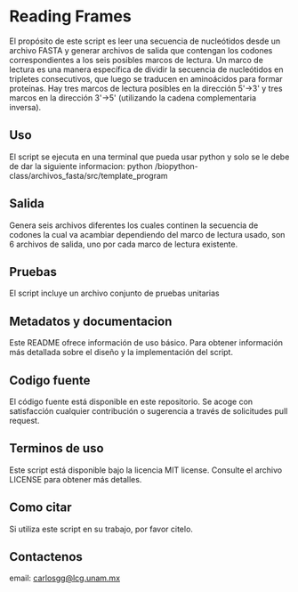 # Reading Frames

El propósito de este script es leer una secuencia de nucleótidos desde un archivo FASTA y generar archivos de salida que contengan los codones correspondientes a los seis posibles marcos de lectura. Un marco de lectura es una manera específica de dividir la secuencia de nucleótidos en tripletes consecutivos, que luego se traducen en aminoácidos para formar proteínas. Hay tres marcos de lectura posibles en la dirección 5'->3' y tres marcos en la dirección 3'->5' (utilizando la cadena complementaria inversa).


## Uso

El script se ejecuta en una terminal que pueda usar python y solo se le debe de dar la siguiente informacion: python /biopython-class/archivos_fasta/src/template_program

## Salida

Genera seis archivos diferentes los cuales continen la secuencia de codones la cual va acambiar dependiendo del
marco de lectura usado, son 6 archivos de salida, uno por cada marco de lectura existente.


## Pruebas
El script incluye un archivo conjunto de pruebas unitarias

## Metadatos y documentacion
Este README ofrece información de uso básico. Para obtener información más detallada sobre el diseño y la implementación del script.


## Codigo fuente
El código fuente está disponible en este repositorio. Se acoge con satisfacción cualquier contribución o sugerencia a través de solicitudes pull request.

## Terminos de uso
Este script está disponible bajo la licencia MIT license. Consulte el archivo LICENSE para obtener más detalles.

## Como citar
Si utiliza este script en su trabajo, por favor citelo.

## Contactenos
email: <carlosgg@lcg.unam.mx>